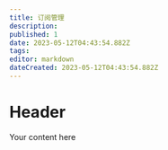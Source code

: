 ```yaml
---
title: 订阅管理
description: 
published: 1
date: 2023-05-12T04:43:54.882Z
tags: 
editor: markdown
dateCreated: 2023-05-12T04:43:54.882Z
---
```


# Header
Your content here